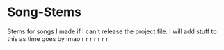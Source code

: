 # Song-Stems
Stems for songs I made if I can't release the project file.
I will add stuff to this as time goes by lmao
r
r
r
r
r
r
r
